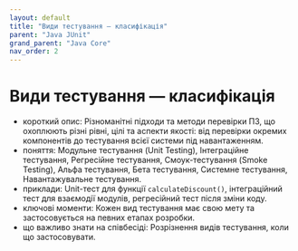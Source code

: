 ```yaml
---
layout: default
title: "Види тестування — класифікація"
parent: "Java JUnit"
grand_parent: "Java Core"
nav_order: 2
---
```


# Види тестування — класифікація

*   короткий опис: Різноманітні підходи та методи перевірки ПЗ, що охоплюють різні рівні, цілі та аспекти якості: від перевірки окремих компонентів до тестування всієї системи під навантаженням.
*   поняття: Модульне тестування (Unit Testing), Інтеграційне тестування, Регресійне тестування, Смоук-тестування (Smoke Testing), Альфа тестування, Бета тестування, Системне тестування, Навантажувальне тестування.
*   приклади: Unit-тест для функції `calculateDiscount()`, інтеграційний тест для взаємодії модулів, регресійний тест після зміни коду.
*   ключові моменти: Кожен вид тестування має свою мету та застосовується на певних етапах розробки.
*   що важливо знати на співбесіді: Розрізнення видів тестування, коли що застосовувати.
